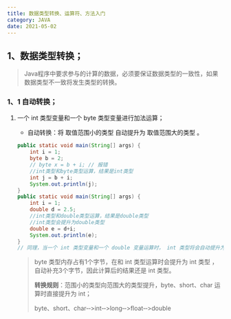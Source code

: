 ```yaml
---
title: 数据类型转换、运算符、方法入门
category: JAVA
date: 2021-05-02
---
```


## 1、数据类型转换；

> Java程序中要求参与的计算的数据，必须要保证数据类型的一致性，如果数据类型不一致将发生类型的转换。

### 1、1 自动转换；

1. 一个 int 类型变量和一个 byte 类型变量进行加法运算；

   - 自动转换：将 取值范围小的类型 自动提升为 取值范围大的类型 。

   ```java
   public static void main(String[] args) {
       int i = 1;
       byte b = 2;
       // byte x = b + i; // 报错
       //int类型和byte类型运算，结果是int类型
       int j = b + i;
       System.out.println(j);
   }
   public static void main(String[] args) {
       int i = 1;
       double d = 2.5;
       //int类型和double类型运算，结果是double类型
       //int类型会提升为double类型
       double e = d+i;
       System.out.println(e);
   }
   // 同理，当一个 int 类型变量和一个 double 变量运算时， int 类型将会自动提升为 double 类型进行运算。
   ```

   > byte 类型内存占有1个字节，在和 int 类型运算时会提升为 int 类型 ，自动补充3个字节，因此计算后的结果还是 int 类型。
   >
   > **转换规则**：范围小的类型向范围大的类型提升，byte、short、char 运算时直接提升为 int；
   >
   > byte、short、char‐‐>int‐‐>long‐‐>float‐‐>double